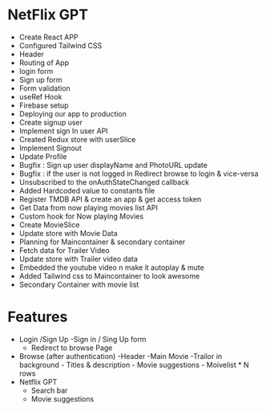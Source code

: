 # NetFlix GPT

- Create React APP
- Configured Tailwind CSS
- Header
- Routing of App
- login form 
- Sign up form
- Form validation
- useRef Hook
- Firebase setup
- Deploying our app to production
- Create signup user 
- Implement sign In user API
- Created Redux store with userSlice
- Implement Signout
- Update Profile
- Bugfix : Sign up user displayName and PhotoURL update
- Bugfix : if the user is not logged in Redirect browse to login & vice-versa
- Unsubscribed to the onAuthStateChanged callback
- Added Hardcoded value to constants file
- Register TMDB API & create an app & get access token
- Get Data from now playing movies list API
- Custom hook for Now playing Movies
- Create MovieSlice
- Update store with Movie Data
- Planning for Maincontainer & secondary container
- Fetch data for Trailer Video
- Update store with Trailer video data
- Embedded the youtube video n make it autoplay & mute
- Added Tailwind css to Maincontainer to look awesome
- Secondary Container with movie list


# Features
- Login /Sign Up
  -Sign in / Sing Up form
  - Redirect to browse Page 
- Browse (after authentication)
    -Header
    -Main Movie
       -Trailor in background
       - Titles & description
       - Movie suggestions
          - Moivelist * N rows
- Netflix GPT
     - Search bar
     - Movie suggestions           